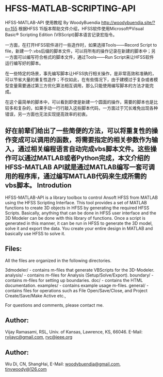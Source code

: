 HFSS-MATLAB-SCRIPTING-API
=========================
HFSS-MATLAB-API 使用教程 By WoodyBuendia
http://woodybuendia.site/?p=155
根据HFSS 15版本帮助文件介绍，HFSS软件使用Microsoft®Visual Basic® Scripting Edition (VBScript)脚本语言记录宏指令。

一方面，在打开HFSS软件进行一些造作时，如果选择Tools——Record Script to file，新建一个.vbs后缀的脚本文件，可以将所有的操作记录在新建的脚本中；另一方面可以编写符合格式的脚本文件，通过Tools——Run Script来让HFSS软件运行编写好的脚本。

在一些特定的场景，事先编写脚本让HFSS执行相关操作，是非常高效和准确的，可以节省大量的重复性造作；不仅如此，在有些情况下，由于建模过于复杂或者模型变量需要通过第三方优化算法相互调用，那么只能使用编写脚本的方法才能完成。

在这个最简单的脚本中，可以看到即使是新建一个圆面的操作，需要的脚本也是比较多和复杂的，如果手动一行行敲入这些脚本代码，一方面过于冗长难免出现各种错误，另一方面也无法实现提高效率的初衷。

好在前辈们给出了一些简便的方法，可以将重复性的操作变成可以调用的函数，将需要指定的相关参数作为输入，通过相关编程语言自动完成vbs脚本文件。这些操作可以通过MATLAB或者Python完成，本文介绍的HFSS-MATLAB API就是通过MATLAB编写一套可调用的程序库，通过编写MATLAB代码来生成所需的vbs脚本。
Introdution
-----------

HFSS-MATLAB-API is a library toolbox to control Ansoft HFSS from MATLAB using 
the HFSS Scripting Interface. This tool provides a set of MATLAB functions to 
create 3D objects in HFSS by generating the required HFSS Scripts. Basically, 
anything that can be done in HFSS user interface and the 3D Modeler can be 
done with this library of functions. Once a script is generated in this 
manner, it can be run in HFSS to generate the 3D model, solve it and export 
the data. You create your entire design in MATLAB and basically use HFSS to 
solve it.

Files:
------
All the files are organized in the following directories.

3dmodeler/ - contains m-files that generate VBScripts for the 3D-Modeler.
analysis/ - contains m-files for Analysis (Setup/Solve/Export).
boundary/ - contains m-files for setting up boundaries.
doc/ - contains the HTML documentation.
examples/ - contains example usage m-files.
general/ - contains files for operations such as File Open/Save/Close, and 
           Project Create/Save/Make Active etc.,

For questions and comments, please contact me.

Author:
-------
Vijay Ramasami,
RSL, Univ. of Kansas,
Lawrence, KS, 66046.
E-Mail: rvijayc@gmail.com, rvc@ieee.org

Author:
-------
Wu Di,
CN, ShangHai,
E-Mail: woodybuendia@gmail.com, tinywoody@126.com
